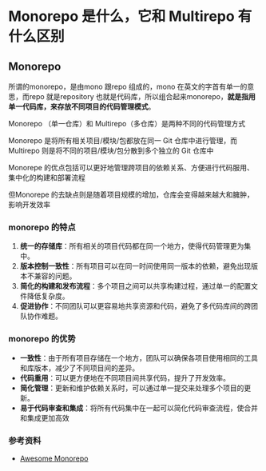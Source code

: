 # Monorepo 是什么，它和 Multirepo 有什么区别

## Monorepo

所谓的monorepo，是由mono 跟repo 组成的，mono 在英文的字首有单一的意思，而repo 就是repository 也就是代码库，所以组合起来monorepo，**就是指用单一代码库，来存放不同项目的代码管理模式**。



Monorepo （单一仓库）和 Multirepo（多仓库）是两种不同的代码管理方式

Monorepo 是将所有相关项目/模块/包都放在同一 Git 仓库中进行管理，而 Multirepo 则是将不同的项目/模块/包分散到多个独立的 Git 仓库中

Monorepe 的优点包括可以更好地管理跨项目的依赖关系、方便进行代码服用、集中化的构建和部署流程

但Monorepe 的去缺点则是随着项目规模的增加，仓库会变得越来越大和臃肿，影响开发效率



### monorepo 的特点

1. **统一的存储库**：所有相关的项目代码都在同一个地方，使得代码管理更为集中。
2. **版本控制一致性**：所有项目可以在同一时间使用同一版本的依赖，避免出现版本不兼容的问题。
3. **简化的构建和发布流程**：多个项目之间可以共享构建过程，通过单一的配置文件降低复杂度。
4. **促进协作**：不同团队可以更容易地共享资源和代码，避免了多代码库间的跨团队协作难题。

### monorepo 的优势

- **一致性**：由于所有项目存储在一个地方，团队可以确保各项目使用相同的工具和库版本，减少了不同项目间的差异。
- **代码重用**：可以更方便地在不同项目间共享代码，提升了开发效率。
- **简化管理**：更新和维护依赖关系时，可以通过单一提交来处理多个项目的更新。
- **易于代码审查和集成**：将所有代码集中在一起可以简化代码审查流程，使合并和集成更加高效





### 参考资料

- [Awesome Monorepo](https://github.com/korfuri/awesome-monorepo/blob/master/README-zh-CN.md)